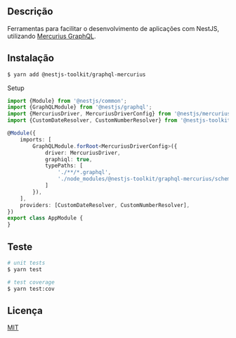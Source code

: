 ## Descrição

Ferramentas para facilitar o desenvolvimento de aplicações com NestJS,
utilizando [Mercurius GraphQL](https://mercurius.dev).

## Instalação

```bash
$ yarn add @nestjs-toolkit/graphql-mercurius
```

Setup

```typescript
import {Module} from '@nestjs/common';
import {GraphQLModule} from '@nestjs/graphql';
import {MercuriusDriver, MercuriusDriverConfig} from '@nestjs/mercurius';
import {CustomDateResolver, CustomNumberResolver} from '@nestjs-toolkit/graphql-mercurius/resolvers';

@Module({
    imports: [
        GraphQLModule.forRoot<MercuriusDriverConfig>({
            driver: MercuriusDriver,
            graphiql: true,
            typePaths: [
                './**/*.graphql',
                './node_modules/@nestjs-toolkit/graphql-mercurius/schemas/*.graphql'
            ]
        }),
    ],
    providers: [CustomDateResolver, CustomNumberResolver],
})
export class AppModule {
}
```

## Teste

```bash
# unit tests
$ yarn test

# test coverage
$ yarn test:cov
```

## Licença

[MIT](LICENSE)
